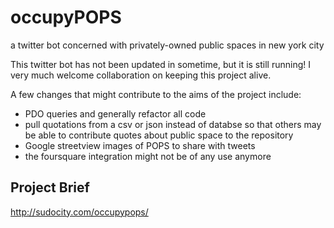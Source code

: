 # occupyPOPS
a twitter bot concerned with privately-owned public spaces in new york city

This twitter bot has not been updated in sometime, but it is still running! I very much welcome collaboration on keeping this project alive. 

A few changes that might contribute to the aims of the project include:
* PDO queries and generally refactor all code
* pull quotations from a csv or json instead of databse so that others may be able to contribute quotes about public space to the repository
* Google streetview images of POPS to share with tweets
* the foursquare integration might not be of any use anymore

## Project Brief
http://sudocity.com/occupypops/
